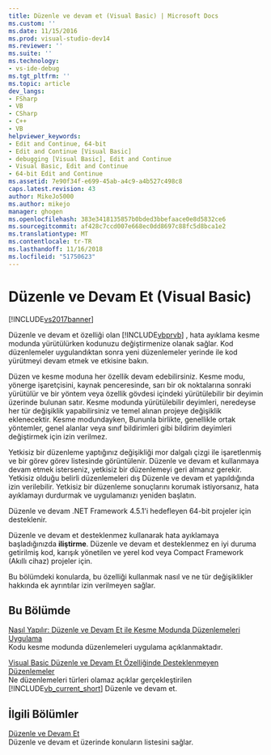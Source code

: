 ```yaml
---
title: Düzenle ve devam et (Visual Basic) | Microsoft Docs
ms.custom: ''
ms.date: 11/15/2016
ms.prod: visual-studio-dev14
ms.reviewer: ''
ms.suite: ''
ms.technology:
- vs-ide-debug
ms.tgt_pltfrm: ''
ms.topic: article
dev_langs:
- FSharp
- VB
- CSharp
- C++
- VB
helpviewer_keywords:
- Edit and Continue, 64-bit
- Edit and Continue [Visual Basic]
- debugging [Visual Basic], Edit and Continue
- Visual Basic, Edit and Continue
- 64-bit Edit and Continue
ms.assetid: 7e90f34f-e699-45ab-a4c9-a4b527c498c8
caps.latest.revision: 43
author: MikeJo5000
ms.author: mikejo
manager: ghogen
ms.openlocfilehash: 383e3418135857b0bded3bbefaace0e8d5832ce6
ms.sourcegitcommit: af428c7ccd007e668ec0dd8697c88fc5d8bca1e2
ms.translationtype: MT
ms.contentlocale: tr-TR
ms.lasthandoff: 11/16/2018
ms.locfileid: "51750623"
---
```

# <a name="edit-and-continue-visual-basic"></a>Düzenle ve Devam Et (Visual Basic)
[!INCLUDE[vs2017banner](../includes/vs2017banner.md)]

Düzenle ve devam et özelliği olan [!INCLUDE[vbprvb](../includes/vbprvb-md.md)] , hata ayıklama kesme modunda yürütülürken kodunuzu değiştirmenize olanak sağlar. Kod düzenlemeler uygulandıktan sonra yeni düzenlemeler yerinde ile kod yürütmeyi devam etmek ve etkisine bakın.  
  
 Düzen ve kesme moduna her özellik devam edebilirsiniz. Kesme modu, yönerge işaretçisini, kaynak penceresinde, sarı bir ok noktalarına sonraki yürütülür ve bir yöntem veya özellik gövdesi içindeki yürütülebilir bir deyimin üzerinde bulunan satır. Kesme modunda yürütülebilir deyimleri, neredeyse her tür değişiklik yapabilirsiniz ve temel alınan projeye değişiklik eklenecektir. Kesme modundayken, Bununla birlikte, genellikle ortak yöntemler, genel alanlar veya sınıf bildirimleri gibi bildirim deyimleri değiştirmek için izin verilmez.  
  
 Yetkisiz bir düzenleme yaptığınız değişikliği mor dalgalı çizgi ile işaretlenmiş ve bir görev görev listesinde görüntülenir. Düzenle ve devam et kullanmaya devam etmek isterseniz, yetkisiz bir düzenlemeyi geri almanız gerekir. Yetkisiz olduğu belirli düzenlemeleri dış Düzenle ve devam et yapıldığında izin verilebilir. Yetkisiz bir düzenleme sonuçlarını korumak istiyorsanız, hata ayıklamayı durdurmak ve uygulamanızı yeniden başlatın.  
  
 Düzenle ve devam .NET Framework 4.5.1'i hedefleyen 64-bit projeler için desteklenir.  
  
 Düzenle ve devam et desteklenmez kullanarak hata ayıklamaya başladığınızda **iliştirme**. Düzenle ve devam et desteklenmez en iyi duruma getirilmiş kod, karışık yönetilen ve yerel kod veya Compact Framework (Akıllı cihaz) projeler için.  
  
 Bu bölümdeki konularda, bu özelliği kullanmak nasıl ve ne tür değişiklikler hakkında ek ayrıntılar izin verilmeyen sağlar.  
  
## <a name="in-this-section"></a>Bu Bölümde  
 [Nasıl Yapılır: Düzenle ve Devam Et ile Kesme Modunda Düzenlemeleri Uygulama](../debugger/how-to-apply-edits-in-break-mode-with-edit-and-continue.md)  
 Kodu kesme modunda düzenlemeleri uygulama açıklanmaktadır.  
  
 [Visual Basic Düzenle ve Devam Et Özelliğinde Desteklenmeyen Düzenlemeler](../debugger/unsupported-edits-in-visual-basic-edit-and-continue.md)  
 Ne düzenlemeleri türleri olamaz açıklar gerçekleştirilen [!INCLUDE[vb_current_short](../includes/vb-current-short-md.md)] Düzenle ve devam et.  
  
## <a name="related-sections"></a>İlgili Bölümler  
 [Düzenle ve Devam Et](../debugger/edit-and-continue.md)  
 Düzenle ve devam et üzerinde konuların listesini sağlar.



